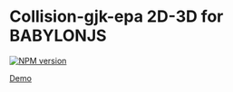 # Collision-gjk-epa 2D-3D for BABYLONJS

[![NPM version](https://badge.fury.io/js/collision-gjk-epa.png)](http://badge.fury.io/js/collision-gjk-epa)

[Demo](http://wanadev.github.io/collision-gjk-epa/)
